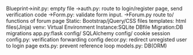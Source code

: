 <n>Blueprint->_init_.py: empty file
         ->auth.py: route to login/register page, send verification code
         ->Form.py: validate form input.
         ->Forum.py route to/ functions of forum page</n>
Static: Bootstrap/jQuery/CSS files
templates: html files(Jinja)
venv: Virtual Environment
Instance:SQLite DBfile
Migration:DB migrations
app.py:flask config/ SQLAlchemy config/ cookie session
config.py: verification forwarding config
decor.py: redirect unregisted user to login page
exts.py: prevent reference loop
models.py: DB(ORM)
